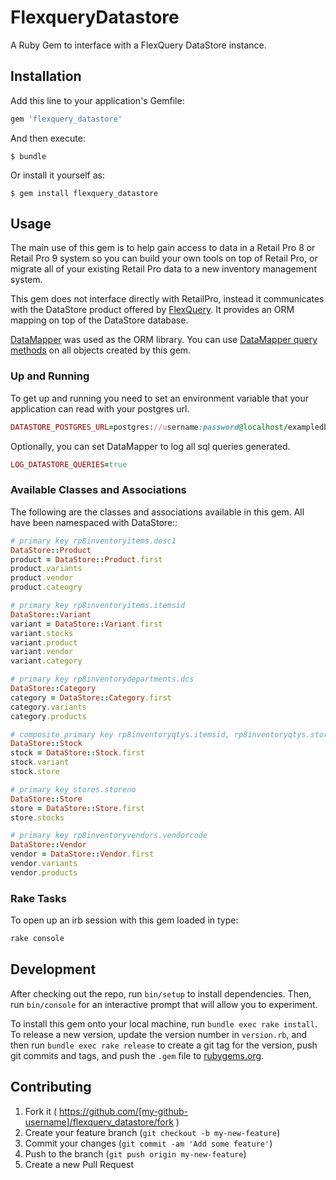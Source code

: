 # FlexqueryDatastore

A Ruby Gem to interface with a FlexQuery DataStore instance.

## Installation

Add this line to your application's Gemfile:

```ruby
gem 'flexquery_datastore'
```

And then execute:

    $ bundle

Or install it yourself as:

    $ gem install flexquery_datastore

## Usage

The main use of this gem is to help gain access to data in a Retail Pro 8 or Retail Pro 9 system so you can build your own tools on top of Retail Pro, or migrate all of your existing Retail Pro data to a new inventory management system.

This gem does not interface directly with RetailPro, instead it communicates with the DataStore product offered by [FlexQuery](flexquery.com). It provides an ORM mapping on top of the DataStore database.

[DataMapper](http://datamapper.org/) was used as the ORM library. You can use [DataMapper query methods](http://datamapper.org/docs/find.html) on all objects created by this gem.

### Up and Running
To get up and running you need to set an environment variable that your application can read with your postgres url.

```ruby
DATASTORE_POSTGRES_URL=postgres://username:password@localhost/exampledb
```
Optionally, you can set DataMapper to log all sql queries generated.
```ruby
LOG_DATASTORE_QUERIES=true
```
### Available Classes and Associations
The following are the classes and associations available in this gem. All have been namespaced with DataStore::

```ruby
# primary key rp8inventoryitems.desc1
DataStore::Product
product = DataStore::Product.first
product.variants
product.vendor
product.cateogry

# primary key rp8inventoryitems.itemsid
DataStore::Variant
variant = DataStore::Variant.first
variant.stocks
variant.product
variant.vendor
variant.category

# primary key rp8inventorydepartments.dcs
DataStore::Category
category = DataStore::Category.first
category.variants
category.products

# composite primary key rp8inventoryqtys.itemsid, rp8inventoryqtys.storeno
DataStore::Stock
stock = DataStore::Stock.first
stock.variant
stock.store

# primary key stores.storeno
DataStore::Store
store = DataStore::Store.first
store.stocks

# primary key rp8inventoryvendors.vendorcode
DataStore::Vendor
vendor = DataStore::Vendor.first
vendor.variants
vendor.products
```
### Rake Tasks
To open up an irb session with this gem loaded in type:
```ruby
rake console
```

## Development

After checking out the repo, run `bin/setup` to install dependencies. Then, run `bin/console` for an interactive prompt that will allow you to experiment.

To install this gem onto your local machine, run `bundle exec rake install`. To release a new version, update the version number in `version.rb`, and then run `bundle exec rake release` to create a git tag for the version, push git commits and tags, and push the `.gem` file to [rubygems.org](https://rubygems.org).

## Contributing

1. Fork it ( https://github.com/[my-github-username]/flexquery_datastore/fork )
2. Create your feature branch (`git checkout -b my-new-feature`)
3. Commit your changes (`git commit -am 'Add some feature'`)
4. Push to the branch (`git push origin my-new-feature`)
5. Create a new Pull Request
